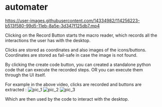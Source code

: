 # automater



https://user-images.githubusercontent.com/14334982/114256223-b513f580-99d5-11eb-8a5e-3d347f125db7.mp4

Clicking on the Record Button starts the macro reader, which records all the interactions the user has with the desktop.

Clicks are stored as coordinates and also images of the icons/buttons. Coordinates are stored as fail-safe in case the image is not found.

By clicking the create code button, you can created a standalone python code that can execute the recorded steps. OR you can execute them through the UI itself.

For example in the above video, clicks are recorded and buttons are extracted :
![pic_1](https://user-images.githubusercontent.com/14334982/114256402-aaa62b80-99d6-11eb-87ea-c82a99876743.png)
![pic_2](https://user-images.githubusercontent.com/14334982/114256403-ab3ec200-99d6-11eb-8ad2-4c1d7b23898c.png)
![pic_3](https://user-images.githubusercontent.com/14334982/114256404-abd75880-99d6-11eb-8c04-0b2b1d0309a2.png)

Which are then used by the code to interact with the desktop.

